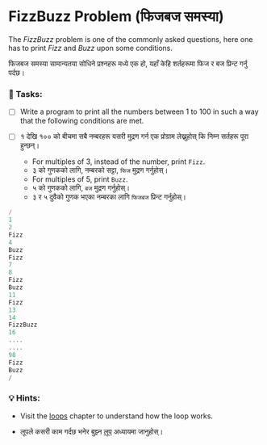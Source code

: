 # FizzBuzz Problem (फिजबज समस्या)

The _FizzBuzz_ problem is one of the commonly asked questions, here one has to print _Fizz_ and _Buzz_ upon some conditions.

फिजबज समस्या सामान्यतया सोधिने प्रश्नहरू मध्ये एक हो, यहाँ केहि शर्तहरूमा फिज र बज प्रिन्ट गर्नु पर्दछ।

### 📝 Tasks:

- [ ] Write a program to print all the numbers between 1 to 100 in such a way that the following conditions are met.

- [ ] १ देखि १०० को बीचमा सबै नम्बरहरू यसरी मुद्रण गर्न एक प्रोग्राम लेख्नुहोस् कि निम्न सर्तहरू पूरा हुन्छन्।
  - For multiples of 3, instead of the number, print `Fizz`.
  - ३ को गुणकको लागि, नम्बरको सट्टा, `फिज` मुद्रण गर्नुहोस्।
  - For multiples of 5, print `Buzz`.
  - ५ को गुणकको लागि, `बज` मुद्रण गर्नुहोस्।
  - ३ र ५ दुवैको गुणक भएका नम्बरका लागि `फिजबज` प्रिन्ट गर्नुहोस्।

```javascript
/
1
2
Fizz
4
Buzz
Fizz
7
8
Fizz
Buzz
11
Fizz
13
14
FizzBuzz
16
....
....
98
Fizz
Buzz
/
```

### 💡 Hints:

- Visit the [loops](../loops/) chapter to understand how the loop works.

- लूपले कसरी काम गर्दछ भनेर बुझ्न [लूप](../loops/) अध्यायमा जानुहोस्।
